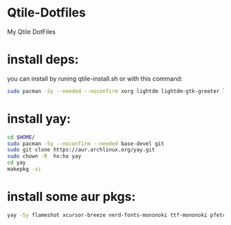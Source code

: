 # Qtile-Dotfiles
My Qtile DotFiles

# install deps:
you can install by runing qtile-install.sh or with this command:
```sh
sudo pacman -Sy --needed --noconfirm xorg lightdm lightdm-gtk-greeter lightdm-gtk-greeter-settings qtile nitrogen picom pcmanfm lxappearance materia-gtk-theme papirus-icon-theme archlinux-wallpapre arc-gtk-theme rofi alacritty kitty volumeicon networkmanager-applet alsa-utils unrar unzip p7zip xarchiver openvpn networkmanater-openvpn python-pip bashtop htop geany vim xreader ttf-roboto ttf-roboto-mono ttf-font-awesome ttf-ubuntu-font-family nerd-fonts-fira-code ttf-fira-code bleachbit gvfs ntfs-3g vi vim nano galculator brightnessctl font-manager sxiv yt-dlp xorg-xclipboard xclip polkit lxsession xdg-user-dirs feh acpid neovim jedi-language-server curl wget go ripgrep fd python-pip 
```
# install yay:
```sh
cd $HOME/
sudo pacman -Sy --noconfirm --needed base-devel git
sudo git clone https://aur.archlinux.org/yay.git
sudo chown -R  hx:hx yay
cd yay
makepkg -si
```
# install some aur pkgs:
```sh
yay -Sy flameshot xcursor-breeze nerd-fonts-mononoki ttf-mononoki pfetch samim-fonts
```
